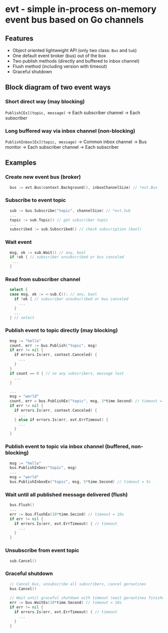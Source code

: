 # evt - simple in-process on-memory event bus based on Go channels

## Features
 - Object oriented lightweight API (only two class: `Bus` and `Sub`)
 - One default event broker (bus) out of the box
 - Two publish methods (directly and buffered to inbox channel)
 - Flush method (including version with timeout)
 - Graceful shutdown

## Block diagram of two event ways

### Short direct way (may blocking)
`Publish[Ex](topic, message)` -> Each subscriber channel -> Each subscriber

### Long buffered way via inbox channel (non-blocking)
`PublishInbox[Ex](topic, message)` -> Common inbox channel -> Bus monitor ->
Each subscriber channel -> Each subscriber

## Examples

### Create new event bus (broker)
```go
  bus := evt.Bus(context.Background(), inboxChannelSize) // *evt.Bus
```

### Subscribe to event topic
```go
  sub := bus.Subscribe("topic", channelSize) // *evt.Sub
  ...
  topic := sub.Topic() // get subscriber topic
  ...
  subscribed := sub.Subscribed() // check subscription (bool)
```

### Wait event
```go
  msg, ok := sub.Wait() // any, bool
  if !ok { // subscriber unsubscribed or bus canceled
   ...
  }
```

### Read from subscriber channel
```go
  select {
  case msg, ok := <-sub.C(): // any, bool
    if !ok { // subscriber unsubscribed or bus canceled
      ...
    }
    ...
  } // select
```

### Publish event to topic directly (may blocking)
```go
  msg := "hello"
  count, err := bus.Publish("topic", msg)
  if err != nil {
    if errors.Is(err, context.Canceled) {
      ...
    }
  }
  if count == 0 { // no any subscribers, message lost
    ...
  }

  ...
  msg = "world"
  count, err = bus.PublishEx("topic", msg, 3*time.Second) // timeout = 3s
  if err != nil {
    if errors.Is(err, context.Canceled) {
      ...
    } else if errors.Is(err, evt.ErrTimeout) {
      ...
    }
  }
```

### Publish event to topic via inbox channel (buffered, non-blocking)
```go
  msg := "hello"
  bus.PublishInbox("topic", msg)
  ...
  msg = "world"
  bus.PublishInboxEx("topic", msg, 5*time.Second) // timeout = 5s
```

### Wait until all published message delivered (flush)
```go
  bus.Flush()
  ...
  err := bus.FlushEx(10*time.Secind) // timeout = 10s
  if err != nil {
    if errors.Is(err, evt.ErrTimeout) { // timeout
      ...
    }
  }
```

### Unsubscribe from event topic
```go
  sub.Cancel()
```

### Graceful shutdown
```go
  // Cancel bus, unsubscribe all subscribers, cancel goroutines
  bus.Cancel()
	
  // Wait until graceful shutdown with timeout (wait goroutines finished)
  err := bus.WaitEx(10*time.Second) // timeout = 10s
  if err != nil {
    if errors.Is(err, evt.ErrTimeout) { // timeout
      ...
    }
  }
```

